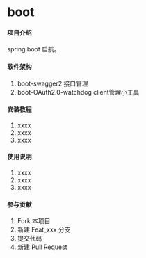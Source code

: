 # boot

#### 项目介绍
spring boot 启航。

#### 软件架构
1. boot-swagger2 接口管理
2. boot-OAuth2.0-watchdog client管理小工具


#### 安装教程

1. xxxx
2. xxxx
3. xxxx

#### 使用说明

1. xxxx
2. xxxx
3. xxxx

#### 参与贡献

1. Fork 本项目
2. 新建 Feat_xxx 分支
3. 提交代码
4. 新建 Pull Request
